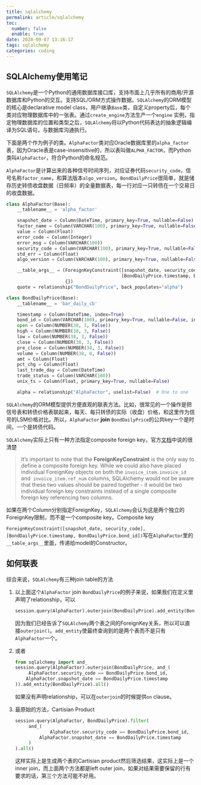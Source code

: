 ```yaml
---
title: sqlalchemy
permalink: article/sqlalchemy
toc:
  number: false
  enable: true
date: 2020-09-07 13:16:17
tags: sqlalchemy
categories: coding
---
```


## SQLAlchemy使用笔记

`SQLAlchemy`是一个Python的通用数据库接口库，支持市面上几乎所有的商用/开源数据库和Python的交互。支持SQL/ORM方式操作数据。`SQLAlchemy`的ORM模型的核心是declarative model class，用户继承`Base`类，自定义property后，每个类对应物理数据库中的一张表。通过`create_engine`方法生产一个`engine` 实例，指定物理数据库的位置和类型之后，`SQLAlchemy`将以Python代码表达的抽象逻辑编译为SQL语句，与数据库沟通执行。

<!-- more -->

下面是两个作为例子的类。`AlphaFactor`类对应Oracle数据库里的`alpha_factor`表，因为Oracle表是case-insensitive的，所以表叫做`ALPHA_FACTOR`，而Python类叫`AlphaFactor`，符合Python的命名规范。

`AlphaFactor`是计算出来的各种信号时间序列，对应证券代码`security_code`，信号名称`factor_name`，和算法版本`algo_version`。`BondDailyPrice`很简单，就是储存历史转债收盘数据（日频率）的全量数据表，每一行对应一只转债在一个交易日的收盘数据。

```python
class AlphaFactor(Base):
    __tablename__ = 'alpha_factor'

    snapshot_date = Column(DateTime, primary_key=True, nullable=False)
    factor_name = Column(VARCHAR(100), primary_key=True, nullable=False)
    value = Column(Float)
    error_code = Column(Integer)
    error_msg = Column(VARCHAR(100))
    security_code = Column(VARCHAR(100), primary_key=True, nullable=False)
    std_err = Column(Float)
    algo_version = Column(VARCHAR(100), primary_key=True, nullable=False)

    __table_args__ = (ForeignKeyConstraint([snapshot_date, security_code],
                                           [BondDailyPrice.timestamp, BondDailyPrice.bond_id]),
                      {})
    quote = relationship("BondDailyPrice", back_populates="alpha")
```

```python
class BondDailyPrice(Base):
    __tablename__ = 'bar_daily_cb'

    timestamp = Column(DateTime, index=True)
    bond_id = Column(VARCHAR(100), primary_key=True, nullable=False, index=True)
    open = Column(NUMBER(38, 3, False))
    high = Column(NUMBER(38, 3, False))
    low = Column(NUMBER(38, 3, False))
    close = Column(NUMBER(38, 3, False))
    pre_close = Column(NUMBER(38, 3, False))
    volume = Column(NUMBER(38, 0, False))
    amt = Column(Float)
    pct_chg = Column(Float)
    last_trade_day = Column(DateTime)
    trade_status = Column(VARCHAR(100))
    unix_ts = Column(Float, primary_key=True, nullable=False)

    alpha = relationship("AlphaFactor", uselist=False)  # One to one
```

`SQLAlchemy`的ORM模型提供方便直观的联表方法。比如，很常见的一个操作是把信号表和转债价格表联起来，每天、每只转债的实际（收盘）价格，和这里作为信号的LSM价格对比。所以，`AlphaFactor` **join** `BondDailyPrice`的公共key一个是时间，一个是转债代码。

`SQLAlchemy`实际上只有一种方法指定composite foreign key，官方[文档](https://docs.sqlalchemy.org/en/13/core/constraints.html?highlight=check#metadata-foreignkeys)中说的很清楚

> It’s important to note that the **ForeignKeyConstraint** is the only way to define a composite foreign key. While we could also have placed individual ForeignKey objects on both the `invoice_item.invoice_id` and` invoice_item.ref_num` columns, SQLAlchemy would not be aware that these two values should be paired together - it would be two individual foreign key constraints instead of a single composite foreign key referencing two columns.

如果在两个Column分别指定ForeignKey，`SQLAlchemy`会认为这是两个独立的ForeignKey限制，而不是一个composite key。Composite key

`ForeignKeyConstraint([snapshot_date, security_code], [BondDailyPrice.timestamp, BondDailyPrice.bond_id])`写在`AlphaFactor`里的`__table_args__`里面，传递给model的Constructor。

## 如何联表

综合来说，`SQLAlchemy`有三种join table的方法

1. 以上面这个`AlphaFactor` join `BondDailyPrice`的例子来说，如果我们在定义里声明了relationship，可以

   ```python
   session.query(AlphaFactor).outerjoin(BondDailyPrice).add_entity(BondDailyPrice).all()
   ```

   因为我们已经告诉了`SQLAlchemy`两个表之间的ForeignKey关系，所以可以直接`outerjoin()`。`add_entity`使最终查询到的是两个表而不是只有`AlphaFactor`一个。

2. 或者

   ```python
   from sqlalchemy import and_
   session.query(AlphaFactor).outerjoin(BondDailyPrice, and_(
   		AlphaFactor.security_code == BondDailyPrice.bond_id,
       AlphaFactor.snapshot_date == BondDailyPrice.timestamp
   )).add_entity(BondDailyPrice).all()
   ```

   如果没有声明relationship，可以在`outerjoin`的时候提供`on` clause。

3. 最原始的方法，Cartisian Product

   ```python
   session.query(AlphaFactor, BondDailyPrice).filter(
     	and_(
   				AlphaFactor.security_code == BondDailyPrice.bond_id,
       		AlphaFactor.snapshot_date == BondDailyPrice.timestamp
     	)
   ).all()
   ```

   这样实际上是生成两个表的Cartisian product然后筛选结果，这实际上是一个inner join，而上面两个方法都是left outer join，如果对结果需要保留的行有要求的话，第三个方法可能不好用。